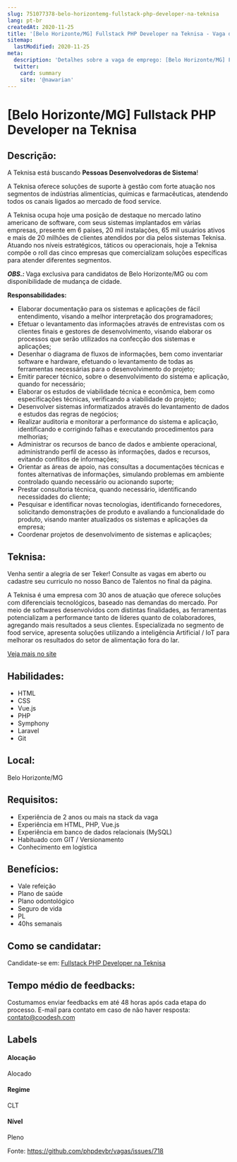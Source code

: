 ```yaml
---
slug: 751077378-belo-horizontemg-fullstack-php-developer-na-teknisa
lang: pt-br
createdAt: 2020-11-25
title: '[Belo Horizonte/MG] Fullstack PHP Developer na Teknisa - Vaga de Emprego'
sitemap:
  lastModified: 2020-11-25
meta:
  description: 'Detalhes sobre a vaga de emprego: [Belo Horizonte/MG] Fullstack PHP Developer na Teknisa'
  twitter:
    card: summary
    site: '@nawarian'
---
```


# [Belo Horizonte/MG] Fullstack PHP Developer na Teknisa

## Descrição: 
 <p>A Teknisa está buscando <strong>Pessoas Desenvolvedoras de Sistema</strong>!</p>
<p>A Teknisa oferece soluções de suporte à gestão com forte atuação nos segmentos de indústrias alimentícias, químicas e farmacêuticas, atendendo todos os canais ligados ao mercado de food service.</p>
<p>A Teknisa ocupa hoje uma posição de destaque no mercado latino americano de software, com seus sistemas implantados em várias empresas, presente em 6 países, 20 mil instalações, 65 mil usuários ativos e mais de 20 milhões de clientes atendidos por dia pelos sistemas Teknisa. Atuando nos níveis estratégicos, táticos ou operacionais, hoje a Teknisa compõe o roll das cinco empresas que comercializam soluções específicas para atender diferentes segmentos.&nbsp;</p>
<p><strong><em>OBS.: </em></strong>Vaga exclusiva para candidatos de Belo Horizonte/MG ou com disponibilidade de mudança de cidade.</p>
<p><strong>Responsabilidades:</strong></p>
<ul>
<li>Elaborar documentação para os sistemas e aplicações de fácil entendimento, visando a melhor interpretação dos programadores;</li>
<li>Efetuar o levantamento das informações através de entrevistas com os clientes finais e gestores de desenvolvimento, visando elaborar os processos que serão utilizados na confecção dos sistemas e aplicações;</li>
<li>Desenhar o diagrama de fluxos de informações, bem como inventariar software e hardware, efetuando o levantamento de todas as ferramentas necessárias para o desenvolvimento do projeto;</li>
<li>Emitir parecer técnico, sobre o desenvolvimento do sistema e aplicação, quando for necessário;</li>
<li>Elaborar os estudos de viabilidade técnica e econômica, bem como especificações técnicas, verificando a viabilidade do projeto;</li>
<li>Desenvolver sistemas informatizados através do levantamento de dados e estudos das regras de negócios;</li>
<li>Realizar auditoria e monitorar a performance do sistema e aplicação, identificando e corrigindo falhas e executando procedimentos para melhorias;</li>
<li>Administrar os recursos de banco de dados e ambiente operacional, administrando perfil de acesso às informações, dados e recursos, evitando conflitos de informações;</li>
<li>Orientar as áreas de apoio, nas consultas a documentações técnicas e fontes alternativas de informações, simulando problemas em ambiente controlado quando necessário ou acionando suporte;</li>
<li>Prestar consultoria técnica, quando necessário, identificando necessidades do cliente;</li>
<li>Pesquisar e identificar novas tecnologias, identificando fornecedores, solicitando demonstrações de produto e avaliando a funcionalidade do produto, visando manter atualizados os sistemas e aplicações da empresa;</li>
<li>Coordenar projetos de desenvolvimento de sistemas e aplicações;</li>
</ul>

## Teknisa: 
 <p>Venha sentir a alegria de ser Teker! Consulte as vagas em aberto ou cadastre seu curriculo no nosso Banco de Talentos no final da página.</p>

<p>A Teknisa é uma empresa com 30 anos de atuação que oferece soluções com diferenciais tecnológicos, baseado nas demandas do mercado. Por meio de softwares desenvolvidos com distintas finalidades, as ferramentas potencializam a performance tanto de líderes quanto de colaboradores, agregando mais resultados a seus clientes. Especializada no segmento de food service, apresenta soluções utilizando a inteligência Artificial / IoT para melhorar os resultados do setor de alimentação fora do lar.</p><a href='https://coodesh.com/empresas/teknisa'>Veja mais no site</a>

 ## Habilidades: 
 - HTML 
- CSS 
- Vue.js 
- PHP 
- Symphony 
- Laravel 
- Git

## Local: 
 Belo Horizonte/MG

## Requisitos: 
 - Experiência de 2 anos ou mais na stack da vaga 
- Experiência em HTML, PHP, Vue.js 
- Experiência em banco de dados relacionais (MySQL) 
- Habituado com GIT / Versionamento 
- Conhecimento em logística

## Benefícios: 
 - Vale refeição 
- Plano de saúde 
- Plano odontológico 
- Seguro de vida 
- PL 
- 40hs semanais

## Como se candidatar:
Candidate-se em: [Fullstack PHP Developer na Teknisa](https://coodesh.com/vagas/fullstack-php-developer-20201125?origin=github&modal=open)

## Tempo médio de feedbacks:
 Costumamos enviar feedbacks em até 48 horas após cada etapa do processo. E-mail para contato em caso de não haver resposta: [contato@coodesh.com](mailto:contato@coodesh.com)

## Labels
#### Alocação
Alocado

#### Regime
CLT

#### Nível
Pleno

Fonte: https://github.com/phpdevbr/vagas/issues/718
